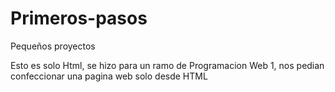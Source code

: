 # Primeros-pasos
Pequeños proyectos

Esto es solo Html, se hizo para un ramo de Programacion Web 1, nos pedian confeccionar una pagina web solo desde HTML

